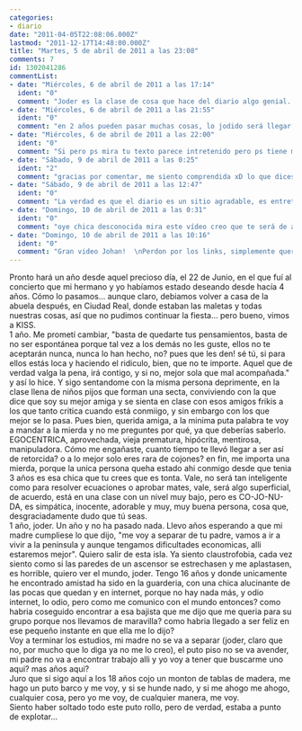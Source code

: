 ```yaml
---
categories:
- diario
date: "2011-04-05T22:08:06.000Z"
lastmod: "2011-12-17T14:48:00.000Z"
title: "Martes, 5 de abril de 2011 a las 23:08"
comments: 7
id: 1302041286
commentList:
- date: "Miércoles, 6 de abril de 2011 a las 17:14"
  ident: "0"
  comment: "Joder es la clase de cosa que hace del diario algo genial. Nadie te conoce y sin embargo mucha gente va a leer tus problemas, y seguro que muchos los compartiran. Como asco de vida pero en version real y larga...  \n  \nEstas en los peores/mejores años, quiero decir con eso que cuando te vayas de casa probablemente para la universidad te sentiras tan libre que ya seras otra, en cambio aunque joda echaras de menos detalles, y volveras de vez en cuando  \nLo bueno es que al volver, sabes que es unos dias, y que tu casa ya esta en otro sitio  \n  \nAnimo, y sinceramente, manda a tomar por el culo a esa amiga egocentrica, seguro que te quedas encantada"
- date: "Miércoles, 6 de abril de 2011 a las 21:55"
  ident: "0"
  comment: "en 2 años pueden pasar muchas cosas, lo jodido será llegar a los 18 pasarlos y seguir igual, darte cuenta de que todo lo que te habías propuesto no lo has conseguido... pero joder aún eres joven, al igual que yo, tienes toda una vida por delante, aún te esperan muchos acontecimientos... yo también vivo en una isla y creo que si me fuera lo único que echaría de menos sería el mar. peero creo que he perdido de vista lo más importante, fuiste a un concierto de KISS!!! creo que muchos adolescentes se siente como tu, y creo que yo soy uno de ellos.  \n  \nTick, tick, tick... booom!"
- date: "Miércoles, 6 de abril de 2011 a las 22:00"
  ident: "0"
  comment: "Si pero ps mira tu texto parece intretenido pero ps tiene muchas letras asi que no lo pude leer entero :(( pero ps si te aburres pon en google \"esas maravillosas particulas\" y checas el primer resultado y lees y son una serie de articulos divulgativos (lo vas a entender al 100%) y te van a gustar we!"
- date: "Sábado, 9 de abril de 2011 a las 0:25"
  ident: "2"
  comment: "gracias por comentar, me siento comprendida xD lo que dices tu, Johan, de llegar a los 18 y seguir igual es mi mayor pesadilla... pero hare todo lo posible para que no se cumpla!!  \nSí, intentaré mandarla a la mierda... y seguiré esperando ese día en el que me independice con impaciencia pero seré más optimista y haré lo que me de la gana cuando me de la gana x))))) creo que eso es la clave de la felicidad  \nCocos... no comments. xD"
- date: "Sábado, 9 de abril de 2011 a las 12:47"
  ident: "0"
  comment: "La verdad es que el diario es un sitio agradable, es entretenido comentar entre todos los problemas de los demas,  \nDentro de unos años nos contaras que tal en tu vida independiente ;)"
- date: "Domingo, 10 de abril de 2011 a las 0:31"
  ident: "0"
  comment: "oye chica desconocida mira este vídeo creo que te será de ayuda y si no pues aquí queda   \n  \nbueno gente en general mirad el vídeo   \n  \nal poner el link me ha salido esto:  \n\\\'\\\'Perdona pero no me parece que sea necesario poner links. Aqui se comenta lo que pone en la entrada, es algo personal. Un link esta fuera de lugar\\\'\\\'  \n  \nasí que buscad esto en youtube \\\'\\\'Discurso de Steve jobs en Stanford (subtitulado)\\\'\\\'"
- date: "Domingo, 10 de abril de 2011 a las 10:16"
  ident: "0"
  comment: "Gran video Johan!  \nPerdon por los links, simplemente queria evitar spam en el diario, pondre un filtro para que usuarion con nivel si puedan, y arreglo luego tambien lo de las comillas"
---
```


Pronto hará un año desde aquel precioso día, el 22 de Junio, en el que fuí al concierto que mi hermano y yo habíamos estado deseando desde hacía 4 años. Cómo lo pasamos... aunque claro, debiamos volver a casa de la abuela después, en Ciudad Real, donde estaban las maletas y todas nuestras cosas, así que no pudimos continuar la fiesta... pero bueno, vimos a KISS.  
1 año. Me prometí cambiar, "basta de quedarte tus pensamientos, basta de no ser espontánea porque tal vez a los demás no les guste, ellos no te aceptarán nunca, nunca lo han hecho, no? pues que les den! sé tú, si para ellos estás loca y haciendo el ridiculo, bien, que no te importe. Aquel que de verdad valga la pena, irá contigo, y si no, mejor sola que mal acompañada." y así lo hice. Y sigo sentandome con la misma persona deprimente, en la clase llena de niños pijos que forman una secta, conviviendo con la que dice que soy su mejor amiga y se sienta en clase con esos amigos frikis a los que tanto critica cuando está conmiigo, y sin embargo con los que mejor se lo pasa. Pues bien, querida amiga, a la minima puta palabra te voy a mandar a la mierda y no me preguntes por qué, ya que deberías saberlo. EGOCENTRICA, aprovechada, vieja prematura, hipócrita, mentirosa, manipuladora. Cómo me engañaste, cuanto tiempo te llevó llegar a ser así de retorcida? o a lo mejor solo eres rara de cojones? en fin, me importa una mierda, porque la unica persona queha estado ahi conmigo desde que tenia 3 años es esa chica que tu crees que es tonta. Vale, no será tan inteligente como para resolver ecuaciones o aprobar mates, vale, será algo superficial, de acuerdo, está en una clase con un nivel muy bajo, pero es CO-JO-NU-DA, es simpática, inocente, adorable y muy, muy buena persona, cosa que, desgraciadamente dudo que tú seas.  
1 año, joder. Un año y no ha pasado nada. Llevo años esperando a que mi madre cumpliese lo que dijo, "me voy a separar de tu padre, vamos a ir a vivir a la peninsula y aunque tengamos dificultades economicas, alli estaremos mejor". Quiero salir de esta isla. Ya siento claustrofobia, cada vez siento como si las paredes de un ascensor se estrechasen y me aplastasen, es horrible, quiero ver el mundo, joder. Tengo 16 años y donde unicamente he encontrado amistad ha sido en la guarderia, con una chica alucinante de las pocas que quedan y en internet, porque no hay nada más, y odio internet, lo odio, pero como me comunico con el mundo entonces? como habria coseguido encontrar a esa bajista que me dijo que me queria para su grupo porque nos llevamos de maravilla? como habria llegado a ser feliz en ese pequeño instante en que ella me lo dijo?  
Voy a terminar los estudios, mi madre no se va a separar (joder, claro que no, por mucho que lo diga ya no me lo creo), el puto piso no se va  avender, mi padre no va a encontrar trabajo alli y yo voy a tener que buscarme uno aqui? mas años aqui?  
Juro que si sigo aquí a los 18 años cojo un monton de tablas de madera, me hago un puto barco y me voy, y si se hunde nado, y si me ahogo me ahogo, cualquier cosa, pero yo me voy, de cualquier manera, me voy.  
Siento haber soltado todo este puto rollo, pero de verdad, estaba a punto de explotar...